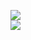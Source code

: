 [![](https://img.shields.io/badge/Made%20With-Github%20Spray-lightgrey.svg?style=for-the-badge&logo=github)](https://github.com/Annihil/github-spray#2156)  
[![](https://i.imgur.com/2DrTn0Z.gif)](https://github.com/Annihil/github-spray)